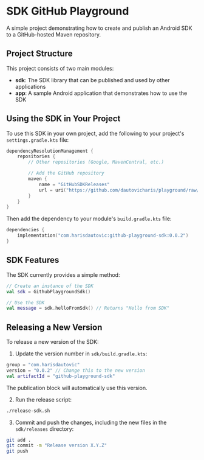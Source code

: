 # SDK GitHub Playground

A simple project demonstrating how to create and publish an Android SDK to a GitHub-hosted Maven repository.

## Project Structure

This project consists of two main modules:

- **sdk**: The SDK library that can be published and used by other applications
- **app**: A sample Android application that demonstrates how to use the SDK

## Using the SDK in Your Project

To use this SDK in your own project, add the following to your project's `settings.gradle.kts` file:

```kotlin
dependencyResolutionManagement {
    repositories {
        // Other repositories (Google, MavenCentral, etc.)

        // Add the GitHub repository
        maven {
            name = "GitHubSDKReleases"
            url = uri("https://github.com/dautovicharis/playground/raw/main/sdk-github-playground/sdk/releases")
        }
    }
}
```

Then add the dependency to your module's `build.gradle.kts` file:

```kotlin
dependencies {
    implementation("com.harisdautovic:github-playground-sdk:0.0.2")
}
```

## SDK Features

The SDK currently provides a simple method:

```kotlin
// Create an instance of the SDK
val sdk = GithubPlaygroundSdk()

// Use the SDK
val message = sdk.helloFromSdk() // Returns "Hello from SDK"
```

## Releasing a New Version

To release a new version of the SDK:

1. Update the version number in `sdk/build.gradle.kts`:

```kotlin
group = "com.harisdautovic"
version = "0.0.2" // Change this to the new version
val artifactId = "github-playground-sdk"
```

The publication block will automatically use this version.

2. Run the release script:

```bash
./release-sdk.sh
```

3. Commit and push the changes, including the new files in the `sdk/releases` directory:

```bash
git add .
git commit -m "Release version X.Y.Z"
git push
```
